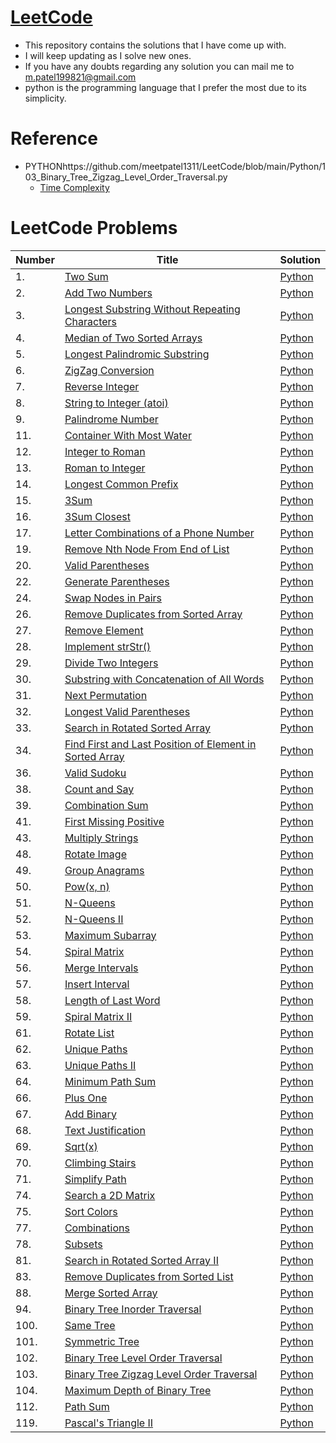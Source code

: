 # [LeetCode](https://leetcode.com/problemset/all/)
+ This repository contains the solutions that I have come up with.
+ I will keep updating as I solve new ones.
+ If you have any doubts regarding any solution you can mail me to m.patel199821@gmail.com
+ python is the programming language that I prefer the most due to its simplicity.

# Reference
* PYTHONhttps://github.com/meetpatel1311/LeetCode/blob/main/Python/103_Binary_Tree_Zigzag_Level_Order_Traversal.py
    * [Time Complexity](https://wiki.python.org/moin/TimeComplexity)
   
# LeetCode Problems

|  Number | Title  | Solution  |
|---|---|---|
|1. |  [Two Sum](https://leetcode.com/problems/two-sum/)  | [Python](https://github.com/meetpatel1311/LeetCode/blob/main/Python/1.Two%20Sum.py)  |
|2. | [Add Two Numbers](https://leetcode.com/problems/add-two-numbers/)  | [Python](https://github.com/meetpatel1311/LeetCode/blob/main/Python/2.%20Add%20Two%20Numbers.py)  |
|3. | [Longest Substring Without Repeating Characters](https://leetcode.com/problems/longest-substring-without-repeating-characters/)  | [Python](https://github.com/meetpatel1311/LeetCode/blob/main/Python/3.%20Longest%20Substring%20Without%20Repeating%20Characters.py)  |
|4. | [Median of Two Sorted Arrays](https://leetcode.com/problems/median-of-two-sorted-arrays/)  | [Python](https://github.com/meetpatel1311/LeetCode/blob/main/Python/4.%20Median%20of%20Two%20Sorted%20Arrays.py)  |
|5. | [ Longest Palindromic Substring](https://leetcode.com/problems/longest-palindromic-substring/)  | [Python](https://github.com/meetpatel1311/LeetCode/blob/main/Python/5.%20Longest%20Palindromic%20Substring.py)  |
|6. | [ ZigZag Conversion](https://leetcode.com/problems/zigzag-conversion/)  | [Python](https://github.com/meetpatel1311/LeetCode/blob/main/Python/6.%20ZigZag%20Conversion.py)  |
|7. |[ Reverse Integer](https://leetcode.com/problems/reverse-integer/)    | [Python](https://github.com/meetpatel1311/LeetCode/blob/main/Python/7.%20Reverse%20Integer.py)|
|8. |[ String to Integer (atoi)](https://leetcode.com/problems/string-to-integer-atoi/)    | [Python](https://github.com/meetpatel1311/LeetCode/blob/main/Python/8.%20String%20to%20Integer%20(atoi).py)|
|9. |[ Palindrome Number](https://leetcode.com/problems/palindrome-number/)    | [Python](https://github.com/meetpatel1311/LeetCode/blob/main/Python/9.%20Palindrome%20Number.py)|
|11.| [ Container With Most Water](https://leetcode.com/problems/container-with-most-water/)  | [Python](https://github.com/meetpatel1311/LeetCode/blob/main/Python/11.%20Container%20With%20Most%20Water.py)  |
|12.| [Integer to Roman](https://leetcode.com/problems/integer-to-roman/)  | [Python](https://github.com/meetpatel1311/LeetCode/blob/main/Python/12.%20Integer%20to%20Roman.py)  |
|13.|[Roman to Integer](https://leetcode.com/problems/roman-to-integer/)|[Python](https://github.com/meetpatel1311/LeetCode/blob/main/Python/13.%20Roman%20to%20Integer.py)|
|14.|[Longest Common Prefix](https://leetcode.com/problems/longest-common-prefix/)|[Python](https://github.com/meetpatel1311/LeetCode/blob/main/Python/14.%20Longest%20Common%20Prefix.py)|
|15.|[3Sum](https://leetcode.com/problems/3sum/)|[Python](https://github.com/meetpatel1311/LeetCode/blob/main/Python/15.%203Sum.py)|
|16.|[3Sum Closest](https://leetcode.com/problems/3sum-closest/)|[Python](https://github.com/meetpatel1311/LeetCode/blob/main/Python/16.%203Sum%20Closest.py)|
|17.|[Letter Combinations of a Phone Number](https://leetcode.com/problems/letter-combinations-of-a-phone-number/)|[Python](https://github.com/meetpatel1311/LeetCode/blob/main/Python/17_Letter_Combinations_of_a_Phone_Number.py)|
|19.|[Remove Nth Node From End of List](https://leetcode.com/problems/remove-nth-node-from-end-of-list/)|[Python](https://github.com/meetpatel1311/LeetCode/blob/main/Python/19_Remove_Nth_Node_From_End_of_List.py)|
|20.|[Valid Parentheses](https://leetcode.com/problems/valid-parentheses/)|[Python](https://github.com/meetpatel1311/LeetCode/blob/main/Python/20_Valid_Parentheses.py)|
|22.|[Generate Parentheses](https://leetcode.com/problems/generate-parentheses/)|[Python](https://github.com/meetpatel1311/LeetCode/blob/main/Python/22_Generate_Parentheses.py)|
|24.|[Swap Nodes in Pairs](https://leetcode.com/problems/swap-nodes-in-pairs/)|[Python](https://github.com/meetpatel1311/LeetCode/blob/main/Python/24_Swap_Nodes_in_Pairs.py)|
|26.|[Remove Duplicates from Sorted Array](https://leetcode.com/problems/remove-duplicates-from-sorted-array/)|[Python](https://github.com/meetpatel1311/LeetCode/blob/main/Python/26_Remove_Duplicates_from_Sorted_Array.py)|
|27.|[Remove Element](https://leetcode.com/problems/remove-element/)|[Python](https://github.com/meetpatel1311/LeetCode/blob/main/Python/27_Remove_Element.py)|
|28.|[Implement strStr()](https://leetcode.com/problems/implement-strstr/)|[Python](https://github.com/meetpatel1311/LeetCode/blob/main/Python/28_Implement_strStr.py)|
|29.|[Divide Two Integers](https://leetcode.com/problems/divide-two-integers/)|[Python](https://github.com/meetpatel1311/LeetCode/blob/main/Python/29_Divide_Two_Integers.py)|
|30.|[Substring with Concatenation of All Words](https://leetcode.com/problems/substring-with-concatenation-of-all-words/)|[Python](https://github.com/meetpatel1311/LeetCode/blob/main/Python/30_Substring_with_Concatenation_of_All_Words.py)|
|31.|[Next Permutation](https://leetcode.com/problems/next-permutation/)|[Python](https://github.com/meetpatel1311/LeetCode/blob/main/Python/31_Next_Permutation.py)|
|32.|[Longest Valid Parentheses](https://leetcode.com/problems/longest-valid-parentheses/)|[Python](https://github.com/meetpatel1311/LeetCode/blob/main/Python/32_Longest_Valid_Parentheses.py)|
|33.|[Search in Rotated Sorted Array](https://leetcode.com/problems/search-in-rotated-sorted-array/)|[Python](https://github.com/meetpatel1311/LeetCode/blob/main/Python/33_Search_in_Rotated_Sorted_Array.py)|
|34.|[Find First and Last Position of Element in Sorted Array](https://leetcode.com/problems/find-first-and-last-position-of-element-in-sorted-array/)|[Python](https://github.com/meetpatel1311/LeetCode/blob/main/Python/34_Find_First_and_Last_Position_of_Element_in_Sorted_Array.py)|
|36.|[Valid Sudoku](https://leetcode.com/problems/valid-sudoku/)|[Python](https://github.com/meetpatel1311/LeetCode/blob/main/Python/36_Valid_Sudoku.py)|
|38.|[Count and Say](https://leetcode.com/problems/count-and-say/)|[Python](https://github.com/meetpatel1311/LeetCode/blob/main/Python/38_Count_and_Say.py)|
|39.|[Combination Sum](https://leetcode.com/problems/combination-sum/)|[Python](https://github.com/meetpatel1311/LeetCode/blob/main/Python/39_Combination_Sum.py)|
|41.|[First Missing Positive](https://leetcode.com/problems/first-missing-positive/)|[Python](https://github.com/meetpatel1311/LeetCode/blob/main/Python/41_First_Missing_Positive.py)|
|43.|[Multiply Strings](https://leetcode.com/problems/multiply-strings/)|[Python](https://github.com/meetpatel1311/LeetCode/blob/main/Python/43_Multiply_Strings.py)|
|48.|[Rotate Image](https://leetcode.com/problems/rotate-image/)|[Python](https://github.com/meetpatel1311/LeetCode/blob/main/Python/48_Rotate_Image.py)|
|49.|[Group Anagrams](https://leetcode.com/problems/group-anagrams/)|[Python](https://github.com/meetpatel1311/LeetCode/blob/main/Python/49_Group_Anagrams.py)|
|50.|[Pow(x, n)](https://leetcode.com/problems/powx-n/)|[Python](https://github.com/meetpatel1311/LeetCode/blob/main/Python/50_Pow(x%2C%20n).py)|
|51.|[N-Queens](https://leetcode.com/problems/n-queens/)|[Python](https://github.com/meetpatel1311/LeetCode/blob/main/Python/51_N-Queens.py)|
|52.|[N-Queens II](https://leetcode.com/problems/n-queens-ii/)|[Python](https://github.com/meetpatel1311/LeetCode/blob/main/Python/52_N-Queens_II.py)|
|53.|[Maximum Subarray](https://leetcode.com/problems/maximum-subarray/)|[Python](https://github.com/meetpatel1311/LeetCode/blob/main/Python/53_Maximum_Subarray.py)|
|54.|[Spiral Matrix](https://leetcode.com/problems/spiral-matrix/)|[Python](https://github.com/meetpatel1311/LeetCode/blob/main/Python/54_Spiral_Matrix.py)|
|56.|[Merge Intervals](https://leetcode.com/problems/merge-intervals/)|[Python](https://github.com/meetpatel1311/LeetCode/blob/main/Python/56_Merge_Intervals.py)|
|57.|[Insert Interval](https://leetcode.com/problems/insert-interval/)|[Python](https://github.com/meetpatel1311/LeetCode/blob/main/Python/57_Insert_Interval.py)|
|58.|[Length of Last Word](https://leetcode.com/problems/length-of-last-word/)|[Python](https://github.com/meetpatel1311/LeetCode/blob/main/Python/58_Length_of_Last_Word.py)|
|59.|[Spiral Matrix II](https://leetcode.com/problems/spiral-matrix-ii/)|[Python](https://github.com/meetpatel1311/LeetCode/blob/main/Python/59_Spiral_Matrix_II.py)|
|61.|[Rotate List](https://leetcode.com/problems/rotate-list/)|[Python](https://github.com/meetpatel1311/LeetCode/blob/main/Python/61_Rotate_List.py)|
|62.|[Unique Paths](https://leetcode.com/problems/unique-paths/)|[Python](https://github.com/meetpatel1311/LeetCode/blob/main/Python/62_Unique_Paths.py)|
|63.|[Unique Paths II](https://leetcode.com/problems/unique-paths-ii/)|[Python](https://github.com/meetpatel1311/LeetCode/blob/main/Python/63_Unique_Paths_II.py)|
|64.|[Minimum Path Sum](https://leetcode.com/problems/minimum-path-sum/)|[Python](https://github.com/meetpatel1311/LeetCode/blob/main/Python/64_Minimum_Path_Sum.py)|
|66.|[Plus One](https://leetcode.com/problems/plus-one/)|[Python](https://github.com/meetpatel1311/LeetCode/blob/main/Python/66_Plus_One.py)|
|67.|[Add Binary](https://leetcode.com/problems/add-binary/)|[Python](https://github.com/meetpatel1311/LeetCode/blob/main/Python/67_Add_Binary.py)|
|68.|[Text Justification](https://leetcode.com/problems/text-justification/)|[Python](https://github.com/meetpatel1311/LeetCode/blob/main/Python/68_Text_Justification.py)|
|69.|[Sqrt(x)](https://leetcode.com/problems/sqrtx/)|[Python](https://github.com/meetpatel1311/LeetCode/blob/main/Python/70_Climbing_Stairs.py)|
|70.|[Climbing Stairs](https://leetcode.com/problems/climbing-stairs/)|[Python](https://github.com/meetpatel1311/LeetCode/blob/main/Python/69_Sqrt(x).py)|
|71.|[Simplify Path](https://leetcode.com/problems/simplify-path/)|[Python](https://github.com/meetpatel1311/LeetCode/blob/main/Python/71_Simplify_Path.py)|
|74.|[Search a 2D Matrix](https://leetcode.com/problems/search-a-2d-matrix/)|[Python](https://github.com/meetpatel1311/LeetCode/blob/main/Python/74_Search_a_2D_Matrix.py)|
|75.|[Sort Colors](https://leetcode.com/problems/sort-colors/)|[Python](https://github.com/meetpatel1311/LeetCode/blob/main/Python/75_Sort_Colors.py)|
|77.|[Combinations](https://leetcode.com/problems/combinations/)|[Python](https://github.com/meetpatel1311/LeetCode/blob/main/Python/77_Combinations.py)|
|78.|[Subsets](https://leetcode.com/problems/subsets/)|[Python](https://github.com/meetpatel1311/LeetCode/blob/main/Python/78_Subsets.py)|
|81.|[Search in Rotated Sorted Array II](https://leetcode.com/problems/search-in-rotated-sorted-array-ii/)|[Python](https://github.com/meetpatel1311/LeetCode/blob/main/Python/81_Search_in_Rotated_Sorted_Array_II.py)|
|83.|[Remove Duplicates from Sorted List](https://leetcode.com/problems/remove-duplicates-from-sorted-list/)|[Python](https://github.com/meetpatel1311/LeetCode/blob/main/Python/83_Remove_Duplicates_from_Sorted_List.py)|
|88.|[Merge Sorted Array](https://leetcode.com/problems/merge-sorted-array/)|[Python](https://github.com/meetpatel1311/LeetCode/blob/main/Python/88_Merge_Sorted_Array.py)|
|94.|[Binary Tree Inorder Traversal](https://leetcode.com/problems/binary-tree-inorder-traversal/)|[Python](https://github.com/meetpatel1311/LeetCode/blob/main/Python/94_Binary_Tree_Inorder_Traversal.py)|
|100.|[Same Tree](https://leetcode.com/problems/same-tree/)|[Python](https://github.com/meetpatel1311/LeetCode/blob/main/Python/100_Same_Tree.py)|
|101.|[Symmetric Tree](https://leetcode.com/problems/symmetric-tree/)|[Python](https://github.com/meetpatel1311/LeetCode/blob/main/Python/101_Symmetric_Tree.py)|
|102.|[Binary Tree Level Order Traversal](https://leetcode.com/problems/binary-tree-level-order-traversal/)|[Python](https://github.com/meetpatel1311/LeetCode/blob/main/Python/102_Binary_Tree_Level_Order_Traversal.py)|
|103.|[Binary Tree Zigzag Level Order Traversal](https://leetcode.com/submissions/detail/370034673/)|[Python](https://github.com/meetpatel1311/LeetCode/blob/main/Python/103_Binary_Tree_Zigzag_Level_Order_Traversal.py)|
|104.|[Maximum Depth of Binary Tree](https://leetcode.com/problems/maximum-depth-of-binary-tree/)|[Python](https://github.com/meetpatel1311/LeetCode/blob/main/Python/104_Maximum_Depth_of_Binary_Tree.py)|
|112.|[Path Sum](https://leetcode.com/problems/path-sum/)|[Python](https://github.com/meetpatel1311/LeetCode/blob/main/Python/112_Path_Sum.py)|
|119.|[Pascal's Triangle II](https://leetcode.com/problems/pascals-triangle-ii/)|[Python](https://github.com/meetpatel1311/LeetCode/blob/main/Python/119_Pascal's_Triangle.py)|
